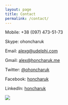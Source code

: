 ```yaml
---
layout: page
title: Contact
permalink: /contact/
---
```

Mobile: +38 (097) 473-51-73

Skype: ohoncharuk

Email: alexg@udelphi.com

Gmail: alex@honcharuk.me

Twitter: <a href="https://twitter.com/ohoncharuk">@ohoncharuk</a>

Facebook: <a href="https://www.facebook.com/honcharuk">honcharuk</a>

LinkedIn: <a href="https://www.linkedin.com/in/honcharuk">honcharuk</a>


![](/learchcsharp/images/qr.png)
